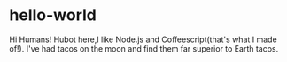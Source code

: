 # hello-world

Hi Humans!
Hubot here,I like Node.js and Coffeescript(that's what I made of!).
I've had tacos on the moon and find them far superior to Earth tacos.
